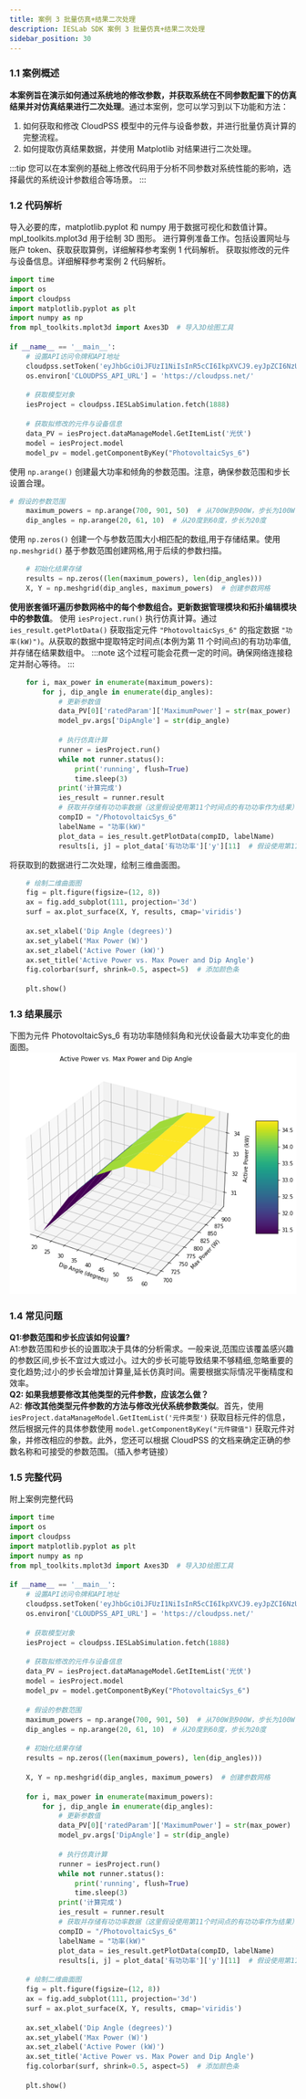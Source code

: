 ```yaml
---
title: 案例 3 批量仿真+结果二次处理
description: IESLab SDK 案例 3 批量仿真+结果二次处理
sidebar_position: 30
---
```


### 1.1 案例概述
**本案例旨在演示如何通过系统地的修改参数，并获取系统在不同参数配置下的仿真结果并对仿真结果进行二次处理**。通过本案例，您可以学习到以下功能和方法：  
1. 如何获取和修改 CloudPSS 模型中的元件与设备参数，并进行批量仿真计算的完整流程。  
2. 如何提取仿真结果数据，并使用 Matplotlib 对结果进行二次处理。

:::tip
您可以在本案例的基础上修改代码用于分析不同参数对系统性能的影响，选择最优的系统设计参数组合等场景。
:::

### 1.2 代码解析
导入必要的库，matplotlib.pyplot 和 numpy 用于数据可视化和数值计算。mpl_toolkits.mplot3d 用于绘制 3D 图形。
进行算例准备工作。包括设置网址与账户 token、获取获取算例，详细解释参考案例 1 代码解析。
获取拟修改的元件与设备信息。详细解释参考案例 2 代码解析。
```python
import time
import os
import cloudpss
import matplotlib.pyplot as plt
import numpy as np
from mpl_toolkits.mplot3d import Axes3D  # 导入3D绘图工具

if __name__ == '__main__':
    # 设置API访问令牌和API地址
    cloudpss.setToken('eyJhbGciOiJFUzI1NiIsInR5cCI6IkpXVCJ9.eyJpZCI6NzUyNywidXNlcm5hbWUiOiJsaXUxNTk2MzIiLCJzY29wZXMiOlsibW9kZWw6OTgzNjciLCJmdW5jdGlvbjo5ODM2NyIsImFwcGxpY2F0aW9uOjMyODMxIl0sInJvbGVzIjpbImxpdTE1OTYzMiJdLCJ0eXBlIjoiYXBwbHkiLCJleHAiOjE3NDIxMTIyMTEsIm5vdGUiOiJTREvmoYjkvosiLCJpYXQiOjE3MTEwMDgyMTF9.Bg3MC1ETj-0Pik7YCfH0QQsFJQlNUnengWeywBOa4Rq9YlEYvYrdkRAKKzWnHv40FeUhyNBLoCyGr5kxzKapgw')
    os.environ['CLOUDPSS_API_URL'] = 'https://cloudpss.net/'

    # 获取模型对象
    iesProject = cloudpss.IESLabSimulation.fetch(1888)

    # 获取拟修改的元件与设备信息
    data_PV = iesProject.dataManageModel.GetItemList('光伏')
    model = iesProject.model
    model_pv = model.getComponentByKey("PhotovoltaicSys_6")
```

使用 `np.arange()` 创建最大功率和倾角的参数范围。注意，确保参数范围和步长设置合理。
```python
# 假设的参数范围
    maximum_powers = np.arange(700, 901, 50)  # 从700W到900W，步长为100W
    dip_angles = np.arange(20, 61, 10)  # 从20度到60度，步长为20度
```
使用 `np.zeros()` 创建一个与参数范围大小相匹配的数组,用于存储结果。使用 `np.meshgrid()` 基于参数范围创建网格,用于后续的参数扫描。
```python
    # 初始化结果存储
    results = np.zeros((len(maximum_powers), len(dip_angles)))
    X, Y = np.meshgrid(dip_angles, maximum_powers)  # 创建参数网格
```
**使用嵌套循环遍历参数网格中的每个参数组合。更新数据管理模块和拓扑编辑模块中的参数值**。
使用 `iesProject.run()` 执行仿真计算。通过 `ies_result.getPlotData()` 获取指定元件 `"PhotovoltaicSys_6"` 的指定数据 `"功率(kW)")`。从获取的数据中提取特定时间点(本例为第 11 个时间点)的有功功率值,并存储在结果数组中。
:::note
这个过程可能会花费一定的时间。确保网络连接稳定并耐心等待。
:::

```python
    for i, max_power in enumerate(maximum_powers):
        for j, dip_angle in enumerate(dip_angles):
            # 更新参数值
            data_PV[0]['ratedParam']['MaximumPower'] = str(max_power)
            model_pv.args['DipAngle'] = str(dip_angle)

            # 执行仿真计算
            runner = iesProject.run()
            while not runner.status():
                print('running', flush=True)
                time.sleep(3)
            print('计算完成')
            ies_result = runner.result
            # 获取并存储有功功率数据（这里假设使用第11个时间点的有功功率作为结果）
            compID = "/PhotovoltaicSys_6"
            labelName = "功率(kW)"
            plot_data = ies_result.getPlotData(compID, labelName)
            results[i, j] = plot_data['有功功率']['y'][11]  # 假设使用第11个时间点的值
```
将获取到的数据进行二次处理，绘制三维曲面图。

```python
    # 绘制二维曲面图
    fig = plt.figure(figsize=(12, 8))
    ax = fig.add_subplot(111, projection='3d')
    surf = ax.plot_surface(X, Y, results, cmap='viridis')

    ax.set_xlabel('Dip Angle (degrees)')
    ax.set_ylabel('Max Power (W)')
    ax.set_zlabel('Active Power (kW)')
    ax.set_title('Active Power vs. Max Power and Dip Angle')
    fig.colorbar(surf, shrink=0.5, aspect=5)  # 添加颜色条

    plt.show()
```  
### 1.3 结果展示
下图为元件 PhotovoltaicSys_6 有功功率随倾斜角和光伏设备最大功率变化的曲面图。
![结果数据](./结果数据.png "结果数据")

### 1.4 常见问题
**Q1:参数范围和步长应该如何设置?**  
A1:参数范围和步长的设置取决于具体的分析需求。一般来说,范围应该覆盖感兴趣的参数区间,步长不宜过大或过小。过大的步长可能导致结果不够精细,忽略重要的变化趋势;过小的步长会增加计算量,延长仿真时间。需要根据实际情况平衡精度和效率。  
**Q2: 如果我想要修改其他类型的元件参数，应该怎么做？**  
A2: **修改其他类型元件参数的方法与修改光伏系统参数类似**。首先，使用 `iesProject.dataManageModel.GetItemList('元件类型')` 获取目标元件的信息，然后根据元件的具体参数使用 `model.getComponentByKey("元件键值")` 获取元件对象，并修改相应的参数。此外，您还可以根据 CloudPSS 的文档来确定正确的参数名称和可接受的参数范围。（插入参考链接）

### 1.5 完整代码
附上案例完整代码
```python
import time
import os
import cloudpss
import matplotlib.pyplot as plt
import numpy as np
from mpl_toolkits.mplot3d import Axes3D  # 导入3D绘图工具

if __name__ == '__main__':
    # 设置API访问令牌和API地址
    cloudpss.setToken('eyJhbGciOiJFUzI1NiIsInR5cCI6IkpXVCJ9.eyJpZCI6NzUyNywidXNlcm5hbWUiOiJsaXUxNTk2MzIiLCJzY29wZXMiOlsibW9kZWw6OTgzNjciLCJmdW5jdGlvbjo5ODM2NyIsImFwcGxpY2F0aW9uOjMyODMxIl0sInJvbGVzIjpbImxpdTE1OTYzMiJdLCJ0eXBlIjoiYXBwbHkiLCJleHAiOjE3NDIxMTIyMTEsIm5vdGUiOiJTREvmoYjkvosiLCJpYXQiOjE3MTEwMDgyMTF9.Bg3MC1ETj-0Pik7YCfH0QQsFJQlNUnengWeywBOa4Rq9YlEYvYrdkRAKKzWnHv40FeUhyNBLoCyGr5kxzKapgw')
    os.environ['CLOUDPSS_API_URL'] = 'https://cloudpss.net/'

    # 获取模型对象
    iesProject = cloudpss.IESLabSimulation.fetch(1888)

    # 获取拟修改的元件与设备信息
    data_PV = iesProject.dataManageModel.GetItemList('光伏')
    model = iesProject.model
    model_pv = model.getComponentByKey("PhotovoltaicSys_6")

    # 假设的参数范围
    maximum_powers = np.arange(700, 901, 50)  # 从700W到900W，步长为100W
    dip_angles = np.arange(20, 61, 10)  # 从20度到60度，步长为20度

    # 初始化结果存储
    results = np.zeros((len(maximum_powers), len(dip_angles)))

    X, Y = np.meshgrid(dip_angles, maximum_powers)  # 创建参数网格

    for i, max_power in enumerate(maximum_powers):
        for j, dip_angle in enumerate(dip_angles):
            # 更新参数值
            data_PV[0]['ratedParam']['MaximumPower'] = str(max_power)
            model_pv.args['DipAngle'] = str(dip_angle)

            # 执行仿真计算
            runner = iesProject.run()
            while not runner.status():
                print('running', flush=True)
                time.sleep(3)
            print('计算完成')
            ies_result = runner.result
            # 获取并存储有功功率数据（这里假设使用第11个时间点的有功功率作为结果）
            compID = "/PhotovoltaicSys_6"
            labelName = "功率(kW)"
            plot_data = ies_result.getPlotData(compID, labelName)
            results[i, j] = plot_data['有功功率']['y'][11]  # 假设使用第11个时间点的值

    # 绘制二维曲面图
    fig = plt.figure(figsize=(12, 8))
    ax = fig.add_subplot(111, projection='3d')
    surf = ax.plot_surface(X, Y, results, cmap='viridis')

    ax.set_xlabel('Dip Angle (degrees)')
    ax.set_ylabel('Max Power (W)')
    ax.set_zlabel('Active Power (kW)')
    ax.set_title('Active Power vs. Max Power and Dip Angle')
    fig.colorbar(surf, shrink=0.5, aspect=5)  # 添加颜色条

    plt.show()
```    


